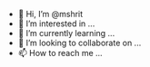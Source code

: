 - 👋 Hi, I’m @mshrit
- 👀 I’m interested in ...
- 🌱 I’m currently learning ...
- 💞️ I’m looking to collaborate on ...
- 📫 How to reach me ...

<!---
mshrit/mshrit is a ✨ special ✨ repository because its `README.md` (this file) appears on your GitHub profile.
You can click the Preview link to take a look at your changes.
--->
